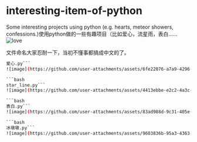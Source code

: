 # interesting-item-of-python
Some interesting projects using python (e.g. hearts, meteor showers, confessions.)使用python做的一些有趣项目（比如爱心，流星雨，表白……
![love](https://github.com/user-attachments/assets/619a3967-d178-4bc7-bc71-c760ec90f2b1)

文件命名大家忍耐一下，当初不懂事都搞成中文的了。

```bash
爱心.py```
![image](https://github.com/user-attachments/assets/6fe22076-a7a9-4296-a962-63056a35c4ce)

```bash
star_line.py```
![image](https://github.com/user-attachments/assets/4413ebbe-e2c2-4a3c-a662-e0ec945cafba)

```bash
表白.py```
![image](https://github.com/user-attachments/assets/83ad988d-9c31-405e-a159-03319ca5c1cd)

```bash
冰墩墩.py```
![image](https://github.com/user-attachments/assets/9603836b-95a3-4363-8761-676538a1eefe)
